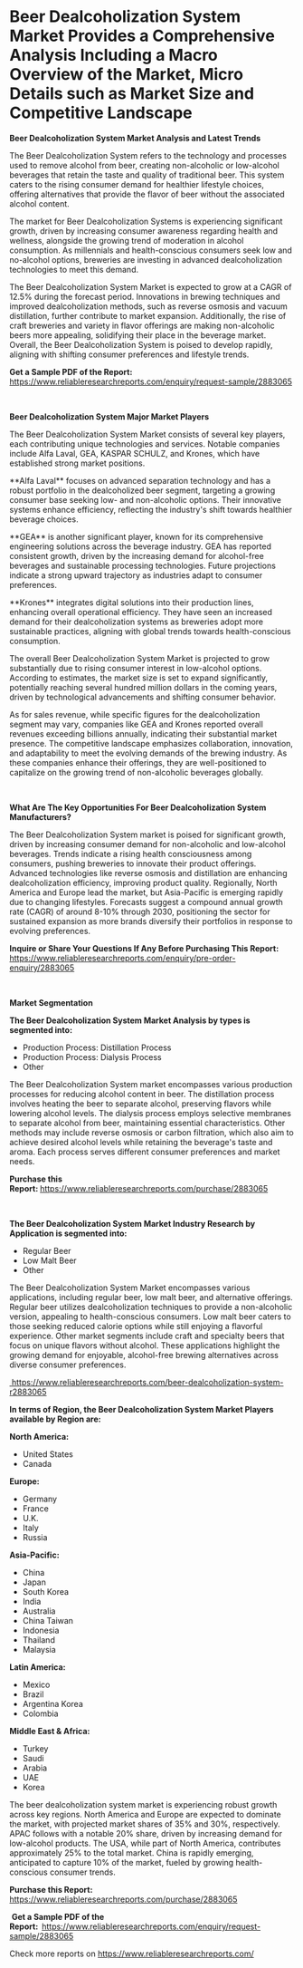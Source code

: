 <p><h1>Beer Dealcoholization System Market Provides a Comprehensive Analysis Including a Macro Overview of the Market, Micro Details such as Market Size and Competitive Landscape</h1></p><p><strong>Beer Dealcoholization System Market Analysis and Latest Trends</strong></p>
<p><p>The Beer Dealcoholization System refers to the technology and processes used to remove alcohol from beer, creating non-alcoholic or low-alcohol beverages that retain the taste and quality of traditional beer. This system caters to the rising consumer demand for healthier lifestyle choices, offering alternatives that provide the flavor of beer without the associated alcohol content. </p><p>The market for Beer Dealcoholization Systems is experiencing significant growth, driven by increasing consumer awareness regarding health and wellness, alongside the growing trend of moderation in alcohol consumption. As millennials and health-conscious consumers seek low and no-alcohol options, breweries are investing in advanced dealcoholization technologies to meet this demand. </p><p>The Beer Dealcoholization System Market is expected to grow at a CAGR of 12.5% during the forecast period. Innovations in brewing techniques and improved dealcoholization methods, such as reverse osmosis and vacuum distillation, further contribute to market expansion. Additionally, the rise of craft breweries and variety in flavor offerings are making non-alcoholic beers more appealing, solidifying their place in the beverage market. Overall, the Beer Dealcoholization System is poised to develop rapidly, aligning with shifting consumer preferences and lifestyle trends.</p></p>
<p><strong>Get a Sample PDF of the Report:&nbsp;</strong> <a href="https://www.reliableresearchreports.com/enquiry/request-sample/2883065?utm_campaign=2646&utm_medium=2&utm_source=Github&utm_content=ia&utm_term=13032025&utm_id=beer-dealcoholization-system">https://www.reliableresearchreports.com/enquiry/request-sample/2883065</a></p>
<p>&nbsp;</p>
<p><strong>Beer Dealcoholization System Major Market Players</strong></p>
<p><p>The Beer Dealcoholization System Market consists of several key players, each contributing unique technologies and services. Notable companies include Alfa Laval, GEA, KASPAR SCHULZ, and Krones, which have established strong market positions.</p><p>**Alfa Laval** focuses on advanced separation technology and has a robust portfolio in the dealcoholized beer segment, targeting a growing consumer base seeking low- and non-alcoholic options. Their innovative systems enhance efficiency, reflecting the industry's shift towards healthier beverage choices.</p><p>**GEA** is another significant player, known for its comprehensive engineering solutions across the beverage industry. GEA has reported consistent growth, driven by the increasing demand for alcohol-free beverages and sustainable processing technologies. Future projections indicate a strong upward trajectory as industries adapt to consumer preferences.</p><p>**Krones** integrates digital solutions into their production lines, enhancing overall operational efficiency. They have seen an increased demand for their dealcoholization systems as breweries adopt more sustainable practices, aligning with global trends towards health-conscious consumption.</p><p>The overall Beer Dealcoholization System Market is projected to grow substantially due to rising consumer interest in low-alcohol options. According to estimates, the market size is set to expand significantly, potentially reaching several hundred million dollars in the coming years, driven by technological advancements and shifting consumer behavior.</p><p>As for sales revenue, while specific figures for the dealcoholization segment may vary, companies like GEA and Krones reported overall revenues exceeding billions annually, indicating their substantial market presence. The competitive landscape emphasizes collaboration, innovation, and adaptability to meet the evolving demands of the brewing industry. As these companies enhance their offerings, they are well-positioned to capitalize on the growing trend of non-alcoholic beverages globally.</p></p>
<p>&nbsp;</p>
<p><strong>What Are The Key Opportunities For Beer Dealcoholization System Manufacturers?</strong></p>
<p><p>The Beer Dealcoholization System market is poised for significant growth, driven by increasing consumer demand for non-alcoholic and low-alcohol beverages. Trends indicate a rising health consciousness among consumers, pushing breweries to innovate their product offerings. Advanced technologies like reverse osmosis and distillation are enhancing dealcoholization efficiency, improving product quality. Regionally, North America and Europe lead the market, but Asia-Pacific is emerging rapidly due to changing lifestyles. Forecasts suggest a compound annual growth rate (CAGR) of around 8-10% through 2030, positioning the sector for sustained expansion as more brands diversify their portfolios in response to evolving preferences.</p></p>
<p><strong>Inquire or Share Your Questions If Any Before Purchasing This Report:</strong> <a href="https://www.reliableresearchreports.com/enquiry/pre-order-enquiry/2883065?utm_campaign=2646&utm_medium=2&utm_source=Github&utm_content=ia&utm_term=13032025&utm_id=beer-dealcoholization-system">https://www.reliableresearchreports.com/enquiry/pre-order-enquiry/2883065</a></p>
<p>&nbsp;</p>
<p><strong>Market Segmentation</strong></p>
<p><strong>The Beer Dealcoholization System Market Analysis by types is segmented into:</strong></p>
<p><ul><li>Production Process: Distillation Process</li><li>Production Process: Dialysis Process</li><li>Other</li></ul></p>
<p><p>The Beer Dealcoholization System market encompasses various production processes for reducing alcohol content in beer. The distillation process involves heating the beer to separate alcohol, preserving flavors while lowering alcohol levels. The dialysis process employs selective membranes to separate alcohol from beer, maintaining essential characteristics. Other methods may include reverse osmosis or carbon filtration, which also aim to achieve desired alcohol levels while retaining the beverage's taste and aroma. Each process serves different consumer preferences and market needs.</p></p>
<p><strong>Purchase this Report:&nbsp;</strong><a href="https://www.reliableresearchreports.com/purchase/2883065?utm_campaign=2646&utm_medium=2&utm_source=Github&utm_content=ia&utm_term=13032025&utm_id=beer-dealcoholization-system">https://www.reliableresearchreports.com/purchase/2883065</a></p>
<p>&nbsp;</p>
<p><strong>The Beer Dealcoholization System Market Industry Research by Application is segmented into:</strong></p>
<p><ul><li>Regular Beer</li><li>Low Malt Beer</li><li>Other</li></ul></p>
<p><p>The Beer Dealcoholization System Market encompasses various applications, including regular beer, low malt beer, and alternative offerings. Regular beer utilizes dealcoholization techniques to provide a non-alcoholic version, appealing to health-conscious consumers. Low malt beer caters to those seeking reduced calorie options while still enjoying a flavorful experience. Other market segments include craft and specialty beers that focus on unique flavors without alcohol. These applications highlight the growing demand for enjoyable, alcohol-free brewing alternatives across diverse consumer preferences.</p></p>
<p><a href="https://www.reliableresearchreports.com/beer-dealcoholization-system-r2883065?utm_campaign=2646&utm_medium=2&utm_source=Github&utm_content=ia&utm_term=13032025&utm_id=beer-dealcoholization-system">&nbsp;https://www.reliableresearchreports.com/beer-dealcoholization-system-r2883065</a></p>
<p><strong>In terms of Region, the Beer Dealcoholization System Market Players available by Region are:</strong></p>
<p>
    <p> <strong> North America: </strong>
        <ul>
            <li>United States</li>
            <li>Canada</li>
        </ul>
        </p> 
    <p> <strong> Europe: </strong>
        <ul>
            <li>Germany</li>
            <li>France</li>
            <li>U.K.</li>
            <li>Italy</li>
            <li>Russia</li>
        </ul>
        </p> 
    <p> <strong> Asia-Pacific: </strong>
        <ul>
            <li>China</li>
            <li>Japan</li>
            <li>South Korea</li>
            <li>India</li>
            <li>Australia</li>
            <li>China Taiwan</li>
            <li>Indonesia</li>
            <li>Thailand</li>
            <li>Malaysia</li>
        </ul>
        </p> 
    <p> <strong> Latin America: </strong>
        <ul>
            <li>Mexico</li>
            <li>Brazil</li>
            <li>Argentina Korea</li>
            <li>Colombia</li>
        </ul>
        </p> 
    <p> <strong> Middle East & Africa: </strong>
        <ul>
            <li>Turkey</li>
            <li>Saudi</li>
            <li>Arabia</li>
            <li>UAE</li>
            <li>Korea</li>
        </ul>
    </p>
    </p>
<p><p>The beer dealcoholization system market is experiencing robust growth across key regions. North America and Europe are expected to dominate the market, with projected market shares of 35% and 30%, respectively. APAC follows with a notable 20% share, driven by increasing demand for low-alcohol products. The USA, while part of North America, contributes approximately 25% to the total market. China is rapidly emerging, anticipated to capture 10% of the market, fueled by growing health-conscious consumer trends.</p></p>
<p><strong>Purchase this Report: </strong><a href="https://www.reliableresearchreports.com/purchase/2883065?utm_campaign=2646&utm_medium=2&utm_source=Github&utm_content=ia&utm_term=13032025&utm_id=beer-dealcoholization-system">https://www.reliableresearchreports.com/purchase/2883065</a></p>
<p>&nbsp;<strong>Get a Sample PDF of the Report:&nbsp;&nbsp;</strong><a href="https://www.reliableresearchreports.com/enquiry/request-sample/2883065?utm_campaign=2646&utm_medium=2&utm_source=Github&utm_content=ia&utm_term=13032025&utm_id=beer-dealcoholization-system">https://www.reliableresearchreports.com/enquiry/request-sample/2883065</a></p>
<p><strong></strong></p>
<p>Check more reports on <a href="https://www.reliableresearchreports.com/?utm_campaign=2646&utm_medium=2&utm_source=Github&utm_content=ia&utm_term=13032025&utm_id=beer-dealcoholization-system">https://www.reliableresearchreports.com/</a></p>